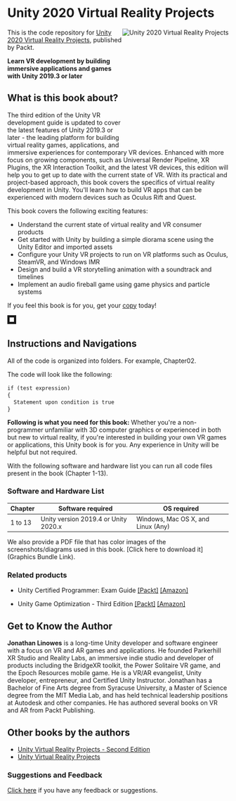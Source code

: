 # Unity 2020 Virtual Reality Projects

<a href="https://www.packtpub.com/game-development/unity-2020-virtual-reality-projects-third-edition?utm_source=github&utm_medium=repository&utm_campaign=9781839217333"><img src="https://www.packtpub.com/media/catalog/product/cache/4cdce5a811acc0d2926d7f857dceb83b/9/7/9781839217333-original.jpeg" alt="Unity 2020 Virtual Reality Projects" height="256px" align="right"></a>

This is the code repository for [Unity 2020 Virtual Reality Projects](https://www.packtpub.com/game-development/unity-2020-virtual-reality-projects-third-edition?utm_source=github&utm_medium=repository&utm_campaign=9781839217333), published by Packt.

**Learn VR development by building immersive applications and games with Unity 2019.3 or later**

## What is this book about?
The third edition of the Unity VR development guide is updated to cover the latest features of Unity 2019.3 or later - the leading platform for building virtual reality games, applications, and immersive experiences for contemporary VR devices.
Enhanced with more focus on growing components, such as Universal Render Pipeline, XR Plugins, the XR Interaction Toolkit, and the latest VR devices, this edition will help you to get up to date with the current state of VR. With its practical and project-based approach, this book covers the specifics of virtual reality development in Unity. You'll learn how to build VR apps that can be experienced with modern devices such as Oculus Rift and Quest.

This book covers the following exciting features: 
* Understand the current state of virtual reality and VR consumer products
* Get started with Unity by building a simple diorama scene using the Unity Editor and imported assets
* Configure your Unity VR projects to run on VR platforms such as Oculus, SteamVR, and Windows IMR
* Design and build a VR storytelling animation with a soundtrack and timelines
* Implement an audio fireball game using game physics and particle systems

If you feel this book is for you, get your [copy](https://www.amazon.com/dp/1839217332) today!

<a href="https://www.packtpub.com/?utm_source=github&utm_medium=banner&utm_campaign=GitHubBanner"><img src="https://raw.githubusercontent.com/PacktPublishing/GitHub/master/GitHub.png" alt="https://www.packtpub.com/" border="5" /></a>

## Instructions and Navigations
All of the code is organized into folders. For example, Chapter02.

The code will look like the following:
```
if (test expression)
{
  Statement upon condition is true
}
```

**Following is what you need for this book:**
Whether you're a non-programmer unfamiliar with 3D computer graphics or experienced in both but new to virtual reality, if you're interested in building your own VR games or applications, this Unity book is for you. Any experience in Unity will be helpful but not required.

With the following software and hardware list you can run all code files present in the book (Chapter 1-13).

### Software and Hardware List

| Chapter  | Software required                   | OS required                        |
| -------- | ------------------------------------| -----------------------------------|
| 1 to 13  | Unity version 2019.4 or Unity 2020.x| Windows, Mac OS X, and Linux (Any) |

We also provide a PDF file that has color images of the screenshots/diagrams used in this book. [Click here to download it](Graphics Bundle Link).

### Related products <Other books you may enjoy>
* Unity Certified Programmer: Exam Guide [[Packt]](https://www.packtpub.com/game-development/unity-certified-programmer-study-guide?utm_source=github&utm_medium=repository&utm_campaign=9781838828424) [[Amazon]](https://www.amazon.com/dp/1838828427)

* Unity Game Optimization - Third Edition [[Packt]](https://www.packtpub.com/game-development/unity-game-optimization-third-edition?utm_source=github&utm_medium=repository&utm_campaign=9781838556518) [[Amazon]](https://www.amazon.com/dp/1838556516)

## Get to Know the Author
**Jonathan Linowes**
is a long-time Unity developer and software engineer with a focus on VR and AR games and applications. He founded Parkerhill XR Studio and Reality Labs, an immersive indie studio and developer of products including the BridgeXR toolkit, the Power Solitaire VR game, and the Epoch Resources mobile game. He is a VR/AR evangelist, Unity developer, entrepreneur, and Certified Unity Instructor. Jonathan has a Bachelor of Fine Arts degree from Syracuse University, a Master of Science degree from the MIT Media Lab, and has held technical leadership positions at Autodesk and other companies. He has authored several books on VR and AR from Packt Publishing.

## Other books by the authors
* [Unity Virtual Reality Projects - Second Edition](https://www.packtpub.com/game-development/unity-virtual-reality-projects-second-edition?utm_source=github&utm_medium=repository&utm_campaign=9781788478809)
* [Unity Virtual Reality Projects](https://www.packtpub.com/game-development/unity-virtual-reality-projects?utm_source=github&utm_medium=repository&utm_campaign=9781783988556)

### Suggestions and Feedback
[Click here](https://docs.google.com/forms/d/e/1FAIpQLSdy7dATC6QmEL81FIUuymZ0Wy9vH1jHkvpY57OiMeKGqib_Ow/viewform) if you have any feedback or suggestions.
